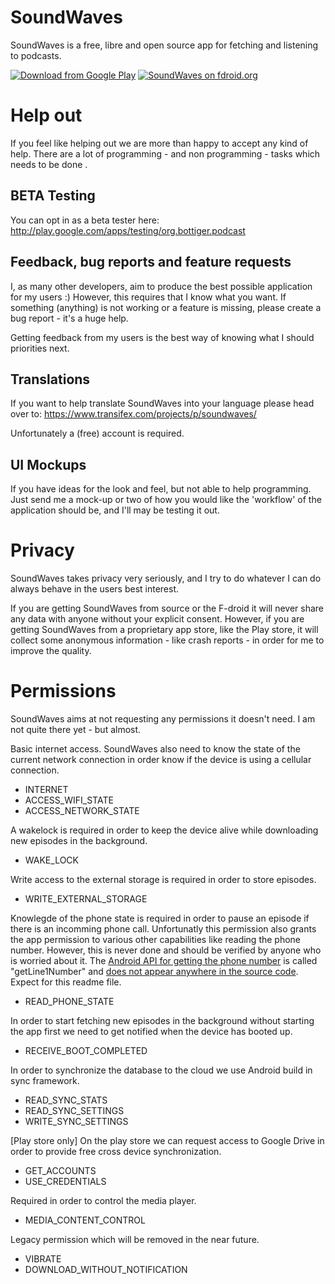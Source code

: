 # SoundWaves

SoundWaves is a free, libre and open source app for fetching and listening to podcasts.

[![Download from Google Play](http://www.android.com/images/brand/android_app_on_play_large.png "Download from Google Play")](https://play.google.com/store/apps/details?id=org.bottiger.podcast)
[![SoundWaves on fdroid.org](https://camo.githubusercontent.com/7df0eafa4433fa4919a56f87c3d99cf81b68d01c/68747470733a2f2f662d64726f69642e6f72672f77696b692f696d616765732f632f63342f462d44726f69642d627574746f6e5f617661696c61626c652d6f6e2e706e67 "Download from fdroid.org")](https://f-droid.org/repository/browse/?fdcategory=Multimedia&fdid=org.bottiger.podcast&fdpage=1)

# Help out

If you feel like helping out we are more than happy to accept any kind of help. There are a lot of programming - and non programming - tasks which needs to be done .  

## BETA Testing

You can opt in as a beta tester here: http://play.google.com/apps/testing/org.bottiger.podcast

## Feedback, bug reports and feature requests

I, as many other developers, aim to produce the best possible application for my users :) 
However, this requires that I know what you want. If something (anything) is not working or a feature is missing, please create a bug report - it's a huge help.

Getting feedback from my users is the best way of knowing what I should priorities next.

## Translations
If you want to help translate SoundWaves into your language please head over to:
https://www.transifex.com/projects/p/soundwaves/

Unfortunately a (free) account is required.

## UI Mockups

If you have ideas for the look and feel, but not able to help programming. Just send me a mock-up or two of how you would like the 'workflow' of the application should be, and I'll may be testing it out.

# Privacy

SoundWaves takes privacy very seriously, and I try to do whatever I can do always behave in the users best interest.

If you are getting SoundWaves from source or the F-droid it will never share any data with anyone without your explicit consent.
However, if you are getting SoundWaves from a proprietary app store, like the Play store, it will collect some anonymous information - like crash reports - in order for me to improve the quality.

# Permissions

SoundWaves aims at not requesting any permissions it doesn't need. I am not quite there yet - but almost.

Basic internet access. SoundWaves also need to know the state of the current network connection in order know if 
the device is using a cellular connection.
* INTERNET
* ACCESS_WIFI_STATE
* ACCESS_NETWORK_STATE

A wakelock is required in order to keep the device alive while downloading new episodes in the background.
* WAKE_LOCK

Write access to the external storage is required in order to store episodes.
* WRITE_EXTERNAL_STORAGE

Knowlegde of the phone state is required in order to pause an episode if there is an incomming phone call. Unfortunatly this permission also grants the app permission to various other capabilities like reading the phone number. However, this is never done and should be verified by anyone who is worried about it. The [Android API for getting the phone number](http://developer.android.com/reference/android/telephony/TelephonyManager.html#getLine1Number%28%29) is called "getLine1Number" and [does not appear anywhere in the source code](https://github.com/bottiger/SoundWaves/search?utf8=%E2%9C%93&q=getLine1Number). Expect for this readme file.
* READ_PHONE_STATE

In order to start fetching new episodes in the background without starting the app first we need to get notified when the device has booted up.
* RECEIVE_BOOT_COMPLETED

In order to synchronize the database to the cloud we use Android build in sync framework.
* READ_SYNC_STATS
* READ_SYNC_SETTINGS
* WRITE_SYNC_SETTINGS

[Play store only] On the play store we can request access to Google Drive in order to provide free cross device synchronization.
* GET_ACCOUNTS
* USE_CREDENTIALS

Required in order to control the media player.
* MEDIA_CONTENT_CONTROL

Legacy permission which will be removed in the near future.
* VIBRATE
* DOWNLOAD_WITHOUT_NOTIFICATION
